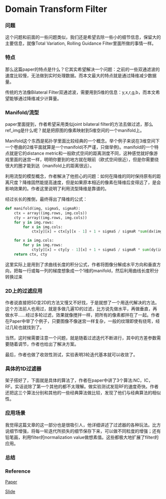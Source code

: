 # Domain Transform Filter

### 问题

这个问题和前面的一些问题类似，我们还是希望去除一些小的细节信息，保留大的主要信息，就像Total Variation, Rolling Guidance Filter里面所做的事情一样。

### 特点

那么这篇paper的特点是什么？它其实希望解决一个问题：之前的一些双通滤波的速度比较慢，无法做到实时处理数据。而本文最大的特点就是通过降维减少数据量。

传统的方法像Bilateral Filter双通滤波，需要用到5维的信息：y,x,r,g,b，而本文希望能够通过降维减少计算量。

### Manifold/流型

paper里面提到，作者希望采用类似joint bilateral filter的方法去做过滤，那么ref_img是什么呢？就是把原图的像素映射到5维空间的一个manifold上。

Manifold这个东西是拓扑学里面比较经典的一个概念。举个例子来说在3维空间下一个卷曲的2维平面就算是一个manifold(不严谨，只做举例)。manifold的一个特点就是它的distance metric和一般欧式空间的距离测度不同，这种感觉就好像游戏里面的迷宫一样，明明你要到的地方就在眼前（欧式空间很近），但是你需要绕很大的圈才能到达（manifold上的距离很远）。

利用流型的模型概念，作者解决了他担心的问题：如何在降维的同时保持原有的距离尺度？降维固然能提高速度，但是如果原本相近的像素在降维后变得远了，是会影响效果的。作者这里说明了利用流型降维是靠谱的。

经过长长的推倒，最终得出了降维的公式：
```python
def manifold(img, sigmaS, sigmaR):
	ctx = array((img.rows, img.cols))
	cty = array((img.rows, img.cols))
	for y in img.rows:
		for x in img.cols:
			ctx[y][x] = ctx[y][x - 1] + 1 + sigmaS / sigmaR *sum(dx(img[y][x][c] for c in channels))

	for x in img.cols:
		for y in img.rows:
			cty[y][x] = cty[y - 1][x] + 1 + sigmaS / sigmaR * sum(dy(img[y][x][c] for c in channels))
	return ctx, cty 
``` 

这里实际上是用到了求曲线长度的积分公式，作者将图像分解成水平方向和垂直方向，把每一行或每一列的梯度想象成一个1维的manifold，然后利用曲线长度积分转换过来

### 2D上的过滤应用

作者说直接把5D变2D的方法又慢又不好找，于是就想了一个用迭代解决的方法。这个方法前人也用过，就是多做几遍1D的过滤，比方说先做水平，再做垂直，再做水平……经过多轮过滤，效果就像搅拌一样，把所有的像素都拌在了一起。作者在Paper中举了个例子，只要图像不像迷宫一样复杂，一般的纹理即使有绕弯，经过几轮也就找到了。

当然，这时候需要注意一个问题，就是随着过滤迭代不断进行，其中的方差参数需要随着调节，作者也给出了解决方案。

最后，作者也做了收敛性测试，实验表明3轮迭代基本就可以收敛了。

### 具体的1D过滤器

架子搭好了，下面就是具体的算法了，作者在paper中讲了3个算法:NC，IC，RF。实话说除了第一个其他的都不太理解。做实验测试发现RF的速度奇快。作者还把这三个算法分别和其他的一些经典算法做比较，发现了他们与经典算法的相似性。

### 应用场景

我觉得这篇文章的这一部分也是很吸引人，他详细讲述了过滤器的各种玩法。比方说细节增强，将每一轮迭代所损失的细节保存下来，可以做不同粒度的增强；还有铅笔画，利用filter的normalization value做想素值。这些都极大地扩展了filter的应用。

### 总结

### Reference

[Paper](http://www.inf.ufrgs.br/~eslgastal/DomainTransform/Gastal_Oliveira_SIGGRAPH2011_Domain_Transform.pdf)

[Slide](http://vis.berkeley.edu/courses/cs294-69-fa11/wiki/images/3/3a/Domain_Transform_Slides.pdf)


